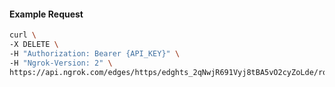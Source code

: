 <!-- Code generated for API Clients. DO NOT EDIT. -->

#### Example Request

```bash
curl \
-X DELETE \
-H "Authorization: Bearer {API_KEY}" \
-H "Ngrok-Version: 2" \
https://api.ngrok.com/edges/https/edghts_2qNwjR691Vyj8tBA5vO2cyZoLde/routes/edghtsrt_2qNwjT4vaFNKfxfEtL5lsI757Pw/oauth
```
